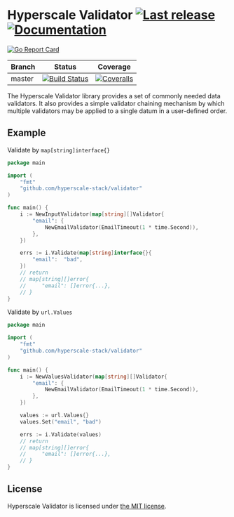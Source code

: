 Hyperscale Validator [![Last release](https://img.shields.io/github/release/hyperscale-stack/validator.svg)](https://github.com/hyperscale-stack/validator/releases/latest) [![Documentation](https://godoc.org/github.com/hyperscale-stack/validator?status.svg)](https://godoc.org/github.com/hyperscale-stack/validator)
====================

[![Go Report Card](https://goreportcard.com/badge/github.com/hyperscale-stack/validator)](https://goreportcard.com/report/github.com/hyperscale-stack/validator)

| Branch  | Status | Coverage |
|---------|--------|----------|
| master  | [![Build Status](https://github.com/hyperscale-stack/validator/workflows/Go/badge.svg?branch=master)](https://github.com/hyperscale-stack/validator/actions?query=workflow%3AGo) | [![Coveralls](https://img.shields.io/coveralls/hyperscale-stack/validator/master.svg)](https://coveralls.io/github/hyperscale-stack/validator?branch=master) |

The Hyperscale Validator library provides a set of commonly needed data validators. It also provides a simple validator chaining mechanism by which multiple validators may be applied to a single datum in a user-defined order. 

## Example

Validate by `map[string]interface{}`

```go
package main

import (
    "fmt"
    "github.com/hyperscale-stack/validator"
)

func main() {
    i := NewInputValidator(map[string][]Validator{
		"email": {
			NewEmailValidator(EmailTimeout(1 * time.Second)),
		},
	})

	errs := i.Validate(map[string]interface{}{
		"email":  "bad",
    })
    // return 
    // map[string][]error{
	//     "email": []error{...},
    // }
}

```


Validate by `url.Values`

```go
package main

import (
    "fmt"
    "github.com/hyperscale-stack/validator"
)

func main() {
    i := NewValuesValidator(map[string][]Validator{
		"email": {
			NewEmailValidator(EmailTimeout(1 * time.Second)),
		},
	})

    values := url.Values{}
    values.Set("email", "bad")

	errs := i.Validate(values)
    // return 
    // map[string][]error{
	//     "email": []error{...},
    // }
}

```


## License

Hyperscale Validator is licensed under [the MIT license](LICENSE.md).
